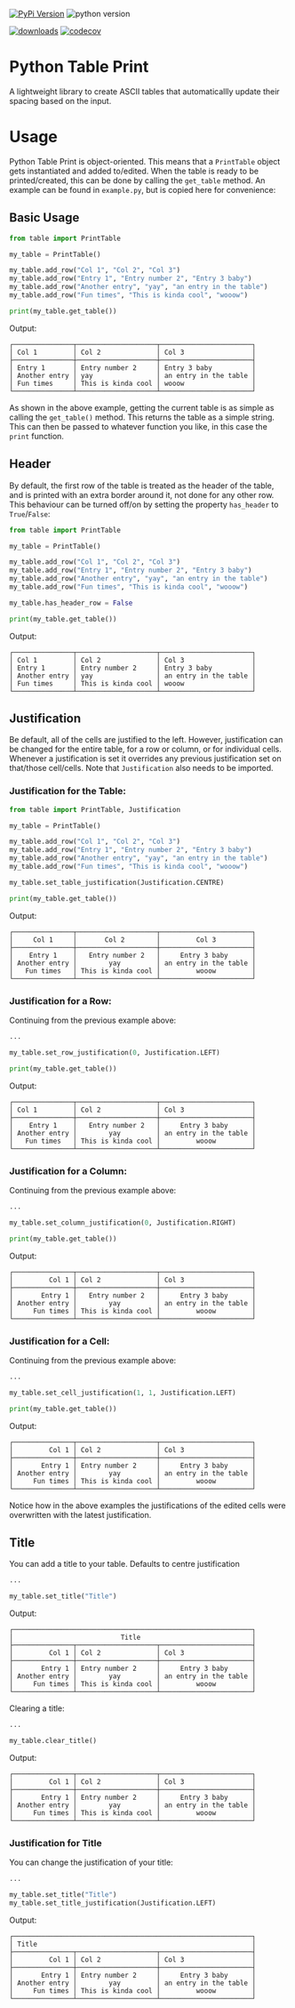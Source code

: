 [![PyPi Version](https://img.shields.io/badge/dynamic/toml?url=https%3A%2F%2Fraw.githubusercontent.com%2FZandwhich%2FPython-Table-Print%2Fmaster%2Fpyproject.toml&query=project.version&label=version&color=bright%20green&logo=pypi
)](https://pypi.org/project/python-table-print/)
![python version](https://img.shields.io/pypi/pyversions/python-table-print?logo=python)

[![downloads](https://img.shields.io/pypi/dm/python-table-print?logo=pypi)](https://pypi.org/project/python-table-print/)
[![codecov](https://img.shields.io/codecov/c/github/Zandwhich/Python-Table-Print?logo=codecov)](https://app.codecov.io/github/Zandwhich/Python-Table-Print)

# Python Table Print
A lightweight library to create ASCII tables that automaticallly update their spacing based on the input.

# Usage

Python Table Print is object-oriented. This means that a `PrintTable` object gets instantiated and added to/edited. When the table is ready to be printed/created, this can be done by calling the `get_table` method. An example can be found in `example.py`, but is copied here for convenience:

## Basic Usage

```python
from table import PrintTable

my_table = PrintTable()

my_table.add_row("Col 1", "Col 2", "Col 3")
my_table.add_row("Entry 1", "Entry number 2", "Entry 3 baby")
my_table.add_row("Another entry", "yay", "an entry in the table")
my_table.add_row("Fun times", "This is kinda cool", "wooow")

print(my_table.get_table())
```

Output:
```
┌───────────────┬────────────────────┬───────────────────────┐
│ Col 1         │ Col 2              │ Col 3                 │
├───────────────┼────────────────────┼───────────────────────┤
│ Entry 1       │ Entry number 2     │ Entry 3 baby          │
│ Another entry │ yay                │ an entry in the table │
│ Fun times     │ This is kinda cool │ wooow                 │
└───────────────┴────────────────────┴───────────────────────┘
```

As shown in the above example, getting the current table is as simple as calling the `get_table()` method. This returns the table as a simple string. This can then be passed to whatever function you like, in this case the `print` function.

## Header

By default, the first row of the table is treated as the header of the table, and is printed with an extra border around it, not done for any other row. This behaviour can be turned off/on by setting the property `has_header` to `True`/`False`:

```python
from table import PrintTable

my_table = PrintTable()

my_table.add_row("Col 1", "Col 2", "Col 3")
my_table.add_row("Entry 1", "Entry number 2", "Entry 3 baby")
my_table.add_row("Another entry", "yay", "an entry in the table")
my_table.add_row("Fun times", "This is kinda cool", "wooow")

my_table.has_header_row = False

print(my_table.get_table())
```

Output:
```
┌───────────────┬────────────────────┬───────────────────────┐
│ Col 1         │ Col 2              │ Col 3                 │
│ Entry 1       │ Entry number 2     │ Entry 3 baby          │
│ Another entry │ yay                │ an entry in the table │
│ Fun times     │ This is kinda cool │ wooow                 │
└───────────────┴────────────────────┴───────────────────────┘
```

## Justification

Be default, all of the cells are justified to the left. However, justification can be changed for the entire table, for a row or column, or for individual cells. Whenever a justification is set it overrides any previous justification set on that/those cell/cells. Note that `Justification` also needs to be imported.

### Justification for the Table:

```python
from table import PrintTable, Justification

my_table = PrintTable()

my_table.add_row("Col 1", "Col 2", "Col 3")
my_table.add_row("Entry 1", "Entry number 2", "Entry 3 baby")
my_table.add_row("Another entry", "yay", "an entry in the table")
my_table.add_row("Fun times", "This is kinda cool", "wooow")

my_table.set_table_justification(Justification.CENTRE)

print(my_table.get_table())
```

Output:
```
┌───────────────┬────────────────────┬───────────────────────┐
│     Col 1     │       Col 2        │         Col 3         │
├───────────────┼────────────────────┼───────────────────────┤
│    Entry 1    │   Entry number 2   │     Entry 3 baby      │
│ Another entry │        yay         │ an entry in the table │
│   Fun times   │ This is kinda cool │         wooow         │
└───────────────┴────────────────────┴───────────────────────┘
```

### Justification for a Row:

Continuing from the previous example above:
```python
...

my_table.set_row_justification(0, Justification.LEFT)

print(my_table.get_table())
```

Output:
```
┌───────────────┬────────────────────┬───────────────────────┐
│ Col 1         │ Col 2              │ Col 3                 │
├───────────────┼────────────────────┼───────────────────────┤
│    Entry 1    │   Entry number 2   │     Entry 3 baby      │
│ Another entry │        yay         │ an entry in the table │
│   Fun times   │ This is kinda cool │         wooow         │
└───────────────┴────────────────────┴───────────────────────┘
```

### Justification for a Column:

Continuing from the previous example above:
```python
...

my_table.set_column_justification(0, Justification.RIGHT)

print(my_table.get_table())
```

Output:
```
┌───────────────┬────────────────────┬───────────────────────┐
│         Col 1 │ Col 2              │ Col 3                 │
├───────────────┼────────────────────┼───────────────────────┤
│       Entry 1 │   Entry number 2   │     Entry 3 baby      │
│ Another entry │        yay         │ an entry in the table │
│     Fun times │ This is kinda cool │         wooow         │
└───────────────┴────────────────────┴───────────────────────┘
```

### Justification for a Cell:

Continuing from the previous example above:
```python
...

my_table.set_cell_justification(1, 1, Justification.LEFT)

print(my_table.get_table())
```

Output:
```
┌───────────────┬────────────────────┬───────────────────────┐
│         Col 1 │ Col 2              │ Col 3                 │
├───────────────┼────────────────────┼───────────────────────┤
│       Entry 1 │ Entry number 2     │     Entry 3 baby      │
│ Another entry │        yay         │ an entry in the table │
│     Fun times │ This is kinda cool │         wooow         │
└───────────────┴────────────────────┴───────────────────────┘
```

Notice how in the above examples the justifications of the edited cells were overwritten with the latest justification.

## Title

You can add a title to your table. Defaults to centre justification

```python
...

my_table.set_title("Title")
```

Output:
```
┌────────────────────────────────────────────────────────────┐
│                           Title                            │
├───────────────┬────────────────────┬───────────────────────┤
│         Col 1 │ Col 2              │ Col 3                 │
├───────────────┼────────────────────┼───────────────────────┤
│       Entry 1 │ Entry number 2     │     Entry 3 baby      │
│ Another entry │        yay         │ an entry in the table │
│     Fun times │ This is kinda cool │         wooow         │
└───────────────┴────────────────────┴───────────────────────┘
```

Clearing a title:

```python
...

my_table.clear_title()
```

Output:
```
┌───────────────┬────────────────────┬───────────────────────┐
│         Col 1 │ Col 2              │ Col 3                 │
├───────────────┼────────────────────┼───────────────────────┤
│       Entry 1 │ Entry number 2     │     Entry 3 baby      │
│ Another entry │        yay         │ an entry in the table │
│     Fun times │ This is kinda cool │         wooow         │
└───────────────┴────────────────────┴───────────────────────┘
```

### Justification for Title

You can change the justification of your title:

```python
...

my_table.set_title("Title")
my_table.set_title_justification(Justification.LEFT)
```

Output:
```
┌────────────────────────────────────────────────────────────┐
│ Title                                                      │
├───────────────┬────────────────────┬───────────────────────┤
│         Col 1 │ Col 2              │ Col 3                 │
├───────────────┼────────────────────┼───────────────────────┤
│       Entry 1 │ Entry number 2     │     Entry 3 baby      │
│ Another entry │        yay         │ an entry in the table │
│     Fun times │ This is kinda cool │         wooow         │
└───────────────┴────────────────────┴───────────────────────┘
```
